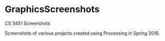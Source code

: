 # GraphicsScreenshots
CS 3451 Screenshots

Screenshots of various projects created using Processing in Spring 2016.
